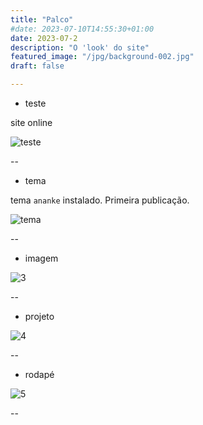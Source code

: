 ```yaml
---
title: "Palco"
#date: 2023-07-10T14:55:30+01:00
date: 2023-07-2
description: "O 'look' do site"
featured_image: "/jpg/background-002.jpg"
draft: false

---
```



- teste

site online

![teste](/jpg/Screenshot_2023-07-03_194236.png)

--
- tema

tema `ananke` instalado.
Primeira publicação.

![tema](/jpg/Screenshot_2023-07-09_152537.png)

--

- imagem

![3](/jpg/Screenshot_2023-07-09_154808.jpg)

--

- projeto

![4](/jpg/Screenshot_2023-07-14_212922.jpg)

--

- rodapé

![5](/jpg/Screenshot_2023-07-15_023208.jpg)

--